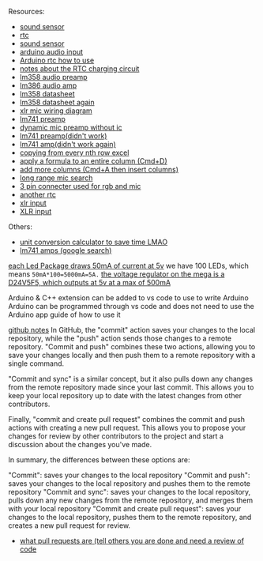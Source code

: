 Resources:
- [sound sensor](https://arduino-tutorials.net/tutorial/drawing-sound-sensor-data-on-serial-plotter)
- [rtc](https://www.circuitbasics.com/how-to-use-a-real-time-clock-module-with-the-arduino/#:~:text=An%20RTC%20is%20a%20very,and%20Time%20on%20an%20Arduino.)
- [sound sensor](https://randomnerdtutorials.com/guide-for-microphone-sound-sensor-with-arduino/) 
- [arduino audio input](https://www.instructables.com/Arduino-Audio-Input/)
- [ Arduino rtc how to use](https://circuitdigest.com/microcontroller-projects/interfacing-ds3231-rtc-with-arduino-and-diy-digital-clock#:~:text=The%20RTC%20keeps%20track%20of,hour%20or%2012%2Dhour%20mode.) 
- [notes about the RTC charging circuit](https://forum.arduino.cc/t/zs-042-ds3231-rtc-module/268862 )
- [lm358 audio preamp](https://digitalab.org/2016/08/microphone-pre-amplifier-using-lm358/#.Y_Y89exBwdH) 
- [lm386 audio amp](https://digitalab.org/2012/10/audio-amplifier-using-lm386/#.Y_Y89exBwdF)
- [lm358 datasheet](https://www.digikey.sg/en/products/detail/texas-instruments/LM358P/277042)
- [lm358 datasheet again](https://www.ti.com/lit/ds/symlink/lm358.pdf?HQS=dis-dk-null-digikeymode-dsf-pf-null-wwe&ts=1675382777300&ref_url=https%253A%252F%252Fwww.ti.com%252Fgeneral%252Fdocs%252Fsuppproductinfo.tsp%253FdistId%253D10%2526gotoUrl%253Dhttps%253A%252F%252Fwww.ti.com%252Flit%252Fgpn%252Flm358)
- [xlr mic wiring diagram](https://www.whitenoisestudio.com/how-to/cable-soldering-schematics/)
- [lm741 preamp](https://bestengineeringprojects.com/microphone-amplifier-using-op-amp-741/)
- [dynamic mic preamp without ic](https://bestengineeringprojects.com/dynamic-microphone-pre-amplifier-circuit/)
- [lm741 preamp(didn't work)](http://www.learningaboutelectronics.com/Articles/Difference-amplifier-circuit.php)
- [lm741 amp(didn't work again)](http://www.learningaboutelectronics.com/Articles/How-to-connect-a-LM741-op-amp-chip-to-a-circuit)
- [copying from every nth row excel](https://www.got-it.ai/solutions/excel-chat/excel-tutorial/miscellaneous/copy-value-from-every-nth-row)
- [apply a formula to an entire column (Cmd+D)](https://spreadsheetpoint.com/apply-formula-to-entire-column-google-sheets/)
- [add more columns (Cmd+A then insert columns)](https://spreadsheetpoint.com/how-to-insert-multiple-columns-in-google-sheets/#:~:text=If%20you%20want%20to%20insert%20a%20really%20large%20number%20of,of%2026%20at%20a%20time.&text=This%20happens%20because%2C%20by%20default,Sheets%20only%20displays%2026%20columns.)
- [long range mic search](https://www.google.com/search?q=long+range+microphone&sxsrf=AJOqlzU-5-aMhFA42eUlng8by9MDt4nGLQ:1677038224791&source=lnms&tbm=isch&sa=X&ved=2ahUKEwjD_6adnqj9AhW20nMBHdwJC6UQ_AUoAnoECAEQBA&biw=3840&bih=1954&dpr=1)
- [3 pin connecter used for rgb and mic](https://sg.rs-online.com/web/p/industrial-circular-connectors/1115761?cm_mmc=SG-PLA-DS3A-_-google-_-PLA_SG_EN_Connectors_Whoop-_-(SG:Whoop!)+Industrial+Circular+Connectors-_-1115761&matchtype=&aud-828197004210:pla-337272310299&gclid=CjwKCAiAr4GgBhBFEiwAgwORrZZUS9XTWRJ9E48UJRqFLdvWVaafYJfovye7x4pv-s9hSqEJaLw5TxoC_CEQAvD_BwE&gclsrc=aw.ds)
- [another rtc](https://lastminuteengineers.com/ds3231-rtc-arduino-tutorial/)
- [xlr input](https://jaazz.me/2014/03/11/how-to-wire-an-unbalanced-microphone-to-a-balanced-xlr-input/)
- [ XLR input](https://www.terralec.co.uk/CableConnectors.aspx)

Others:
- [unit conversion calculator to save time LMAO](https://www.convert-measurement-units.com/conversion-calculator.php?type=kapazitaet)  
- [lm741 amps (google search)](https://www.google.com/search?q=ua741+amplifier+circuit&sxsrf=AJOqlzUbv5ikuXIHZ8xnx3ahKZQfAVGcqA%3A1675410163673&ei=87rcY5jhKM6_3LUPo6qiUA&oq=ua741cp+ampli&gs_lcp=Cgxnd3Mtd2l6LXNlcnAQARgAMgYIABAWEB4yBggAEBYQHjIGCAAQFhAeMgYIABAWEB4yBggAEBYQHjIFCAAQhgMyBQgAEIYDMgUIABCGAzIFCAAQhgM6CggAEEcQ1gQQsAM6BAgjECc6CggAEIAEEBQQhwI6BQgAEIAESgQIQRgASgQIRhgAUJECWMU5YOZFaAFwAXgDgAGgCYgBqCGSAQc1LjYtMi4ymAEAoAEByAEIwAEB&sclient=gws-wiz-serp#imgrc=So5QYvl2Z1KFyM) 


[each Led Package draws 50mA of current at 5v](https://www.pololu.com/product/2547)
we have 100 LEDs, which means `50mA*100=5000mA=5A.`
[the voltage regulator on the mega is a D24V5F5, which outputs at 5v at a max of 500mA](https://forum.arduino.cc/t/replace-voltage-regulator-on-arduino-mega/402325/4 )


Arduino & C++ extension can be added to vs code to use to write Arduino
Arduino can be programmed through vs code and does not need to use the Arduino app
guide of how to use it [](https://www.youtube.com/watch?v=WVZxK2MEbE4)

[github notes](https://stackoverflow.com/questions/30038999/differences-between-commit-commit-and-push-commit-and-sync#:~:text=%22Commit%22%3A%20saves%20your%20changes,them%20with%20your%20local%20repository%20%22)
In GitHub, the "commit" action saves your changes to the local repository, while the "push" action sends those changes to a remote repository. "Commit and push" combines these two actions, allowing you to save your changes locally and then push them to a remote repository with a single command.

"Commit and sync" is a similar concept, but it also pulls down any changes from the remote repository made since your last commit. This allows you to keep your local repository up to date with the latest changes from other contributors.

Finally, "commit and create pull request" combines the commit and push actions with creating a new pull request. This allows you to propose your changes for review by other contributors to the project and start a discussion about the changes you've made.

In summary, the differences between these options are:

"Commit": saves your changes to the local repository "Commit and push": saves your changes to the local repository and pushes them to the remote repository "Commit and sync": saves your changes to the local repository, pulls down any new changes from the remote repository, and merges them with your local repository "Commit and create pull request": saves your changes to the local repository, pushes them to the remote repository, and creates a new pull request for review.
- [what pull requests are (tell others you are done and need a review of code](https://www.pagerduty.com/resources/learn/what-is-a-pull-request/#:~:text=A%20pull%20request%20%E2%80%93%20also%20referred,with%20the%20main%20project%20repository.)
